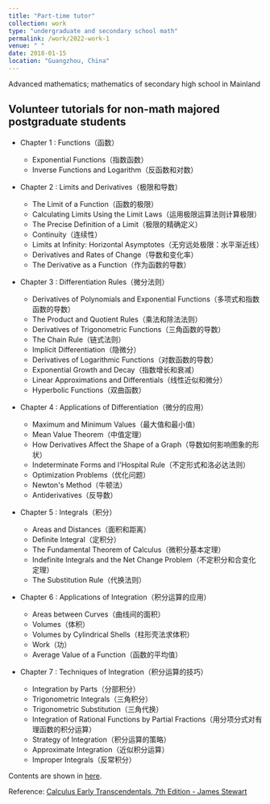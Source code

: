 ```yaml
---
title: "Part-time tutor"
collection: work
type: "undergraduate and secondary school math"
permalink: /work/2022-work-1
venue: " "
date: 2018-01-15
location: "Guangzhou, China"
---
```


Advanced mathematics; mathematics of secondary high school in Mainland


Volunteer tutorials for non-math majored postgraduate students
------
* Chapter 1 : Functions（函数）
    * Exponential Functions（指数函数）
    * Inverse Functions and Logarithm（反函数和对数）
   
* Chapter 2 : Limits and Derivatives（极限和导数）
    * The Limit of a Function（函数的极限）
    * Calculating Limits Using the Limit Laws（运用极限运算法则计算极限）
    * The Precise Definition of a Limit（极限的精确定义）
    * Continuity（连续性）
    * Limits at Infinity: Horizontal Asymptotes（无穷远处极限：水平渐近线）
    * Derivatives and Rates of Change（导数和变化率）
    * The Derivative as a Function（作为函数的导数）
   
* Chapter 3 : Differentiation Rules（微分法则）
    * Derivatives of Polynomials and Exponential Functions（多项式和指数函数的导数）
    * The Product and Quotient Rules（乘法和除法法则）
    * Derivatives of Trigonometric Functions（三角函数的导数）
    * The Chain Rule（链式法则）
    * Implicit Differentiation（隐微分）
    * Derivatives of Logarithmic Functions（对数函数的导数）
    * Exponential Growth and Decay（指数增长和衰减）
    * Linear Approximations and Differentials（线性近似和微分）
    * Hyperbolic Functions（双曲函数）
   
* Chapter 4 : Applications of Differentiation（微分的应用）
    * Maximum and Minimum Values（最大值和最小值）
    * Mean Value Theorem（中值定理）
    * How Derivatives Affect the Shape of a Graph（导数如何影响图象的形状）
    * Indeterminate Forms and l'Hospital Rule（不定形式和洛必达法则）
    * Optimization Problems（优化问题）
    * Newton's Method（牛顿法）
    * Antiderivatives（反导数）
   
* Chapter 5 : Integrals（积分）
    * Areas and Distances（面积和距离）
    * Definite Integral（定积分）
    * The Fundamental Theorem of Calculus（微积分基本定理）
    * Indefinite Integrals and the Net Change Problem（不定积分和合变化定理）
    * The Substitution Rule（代换法则）
   
* Chapter 6 : Applications of Integration（积分运算的应用）
    * Areas between Curves（曲线间的面积）
    * Volumes（体积）
    * Volumes by Cylindrical Shells（柱形壳法求体积）
    * Work（功）
    * Average Value of a Function（函数的平均值）
   
* Chapter 7 : Techniques of Integration（积分运算的技巧）
    * Integration by Parts（分部积分）
    * Trigonometric Integrals（三角积分）
    * Trigonometric Substitution（三角代换）
    * Integration of Rational Functions by Partial Fractions（用分项分式对有理函数的积分运算）
    * Strategy of Integration（积分运算的策略）
    * Approximate Integration（近似积分运算）
    * Improper Integrals（反常积分）

Contents are shown in [here](https://huihuigong.github.io/files/advanced_math.pdf).

Reference: [Calculus Early Transcendentals, 7th Edition - James Stewart](https://www.kdocs.cn/l/ckVL3Y7AcDQX)
